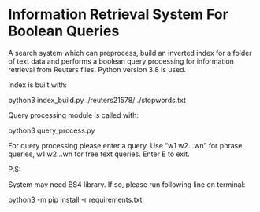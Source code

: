 # Information Retrieval System For Boolean Queries 
A search system which can preprocess, build an inverted index for a folder of text data and performs a boolean query processing for information retrieval from Reuters files. Python version 3.8 is used. 

Index is built with: 

python3 index_build.py ./reuters21578/ ./stopwords.txt 


Query processing module is called with:

python3 query_process.py


For query processing please enter a query. Use “w1 w2...wn” for phrase queries, w1 w2...wn for free text queries. Enter E to exit.


P.S:

System may need BS4 library. If so, please run following line on terminal:

python3 -m pip install -r requirements.txt